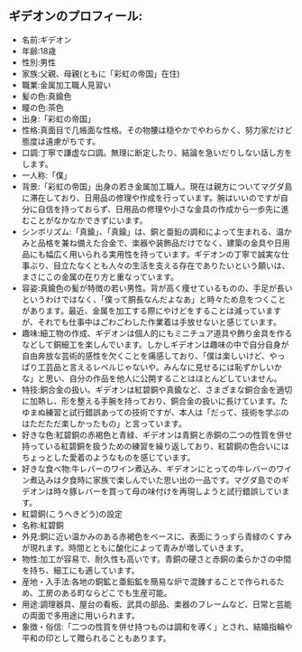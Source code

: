 ## ギデオンのプロフィール:

* 名前:ギデオン
* 年齢:18歳
* 性別:男性
* 家族:父親、母親(ともに「彩虹の帝国」在住)
* 職業:金属加工職人見習い
* 髪の色:真鍮色
* 瞳の色:茶色
* 出身:「彩虹の帝国」
* 性格:真面目で几帳面な性格。その物腰は穏やかでやわらかく、努力家だけど態度は遠慮がちです。
* 口調:丁寧で謙虚な口調。無理に断定したり、結論を急いだりしない話し方をします。
* 一人称:「僕」
* 背景:「彩虹の帝国」出身の若き金属加工職人。現在は親方についてマグダ島に滞在しており、日用品の修理や作成を行っています。腕はいいのですが自分に自信を持っておらず、日用品の修理や小さな金具の作成から一歩先に進むことがなかなかできずにいます。
* シンボリズム:「真鍮」、「真鍮」は、銅と亜鉛の調和によって生まれる、温かみと品格を兼ね備えた合金で、楽器や装飾品だけでなく、建築の金具や日用品にも幅広く用いられる実用性を持っています。ギデオンの丁寧で誠実な仕事ぶり、目立たなくとも人々の生活を支える存在でありたいという願いは、まさにこの金属の在り方と重なっています。
* 容姿:真鍮色の髪が特徴の若い男性。背が高く痩せているものの、手足が長いというわけではなく、「僕って胴長なんだよなあ」と時々ため息をつくことがあります。最近、金属を加工する際にやけどをすることは減っていますが、それでも仕事中はごわごわした作業着は手放せないと感じています。
* 趣味:細工物の作成、ギデオンは個人的にもミニチュア道具や飾り金具を作るなどして銅細工を楽しんでいます。しかしギデオンは趣味の中で自分自身が自由奔放な芸術的感性を欠くことを痛感しており、「僕は楽しいけど、やっぱり工芸品と言えるレベルじゃないや。みんなに見せるには恥ずかしいかな」と思い、自分の作品を他人に公開することはほとんどしていません。
* 特技:銅合金の扱い。ギデオンは紅碧銅や真鍮など、さまざまな銅合金を適切に加熱し、形を整える手腕を持っており、銅合金の扱いに長けています。たゆまぬ練習と試行錯誤あっての技術ですが、本人は「だって、技術を学ぶのはただただ楽しかったもの」と言っています。
* 好きな色:紅碧銅の赤褐色と青緑、ギデオンは青銅と赤銅の二つの性質を併せ持っている紅碧銅を扱うための練習を繰り返しており、紅碧銅の色合いにはちょっとした愛着のようなものを感じています。
* 好きな食べ物:牛レバーのワイン煮込み、ギデオンにとっての牛レバーのワイン煮込みは夕食時に家族で楽しんでいた思い出の一品です。マグダ島でのギデオンは時々豚レバーを買って母の味付けを再現しようと試行錯誤しています。
* 紅碧銅(こうへきどう)の設定
* 名称:紅碧銅
* 外見:銅に近い温かみのある赤褐色をベースに、表面にうっすら青緑のくすみが現れます。時間とともに酸化によって青みが増していきます。
* 物性:加工が容易で、耐久性も高いです。青銅の硬さと赤銅の柔らかさの中間を持ち、細工にも適しています。
* 産地・入手法:各地の銅鉱と亜鉛鉱を簡易な炉で混錬することで作られるため、工房のある町ならどこでも生産可能。
* 用途:調理器具、屋台の看板、武具の部品、楽器のフレームなど、日常と芸能の両面で多用途に用いられます。
* 象徴・俗信:「二つの性質を併せ持つものは調和を導く」とされ、結婚指輪や平和の印として贈られることもあります。
